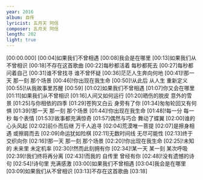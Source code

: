 ```yaml
---
year: 2016
album: 自传
lyricist: 五月天 阿信
composer: 五月天 阿信
length: 202
light: true
---
```

[00:00.000]
[00:04]如果我们不曾相遇
[00:08]我会是在哪里
[00:13]如果我们从不曾相识
[00:18]不存在这首歌曲
[00:22]每秒都活着 每秒都死去
[00:27]每秒都问着自己
[00:31]谁不曾找寻 谁不曾怀疑
[00:36]茫茫人生奔向何地
[00:41]!那一天 那一刻 那个场景
[00:46]!你出现在我生命
[00:50]!从此后 从人生 重新定义
[00:55]!从我故事里苏醒
[00:59]
[01:02]如果我们不曾相遇
[01:07]你又会在哪里
[01:11]如果我们从不曾相识
[01:16]人间又如何运行
[01:20]晒伤的脱皮 意外的雪景
[01:25]与你相依的四季
[01:29]苍狗又白云 身旁有了你
[01:34]匆匆轮回又有何惧
[01:39]!那一天 那一刻 那个场景
[01:44]!你出现在我生命
[01:48]!每一分 每一秒 每个表情
[01:53]!故事都充满惊奇
[01:57]偶然与巧合 舞动了蝶翼
[02:00]谁的心头风起
[02:02]前仆而后继 万千人追寻
[02:04]荒漠唯一菩提
[02:07]是擦身相遇 或擦肩而去
[02:09]命运犹如险棋
[02:11]无数时间线 无尽可能性
[02:13]终于交织向你
[02:16]!那一天 那一刻 那个场景
[02:20]!你出现在我生命
[02:25]!未知的 未来里 未定机率
[02:30]!然而此刻拥有你
[02:34]!某一天 某一刻 某次呼吸
[02:39]!我们终将再分离
[02:43]!而我的 自传里 曾经有你
[02:48]!没有遗憾的诗句
[02:54]!诗句里 充满感激
[03:00]如果我们不曾相遇
[03:04]我会是在哪里
[03:09]如果我们从不曾相识
[03:13]不存在这首歌曲
[03:18]